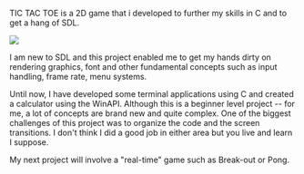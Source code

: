 TIC TAC TOE is a 2D game that i developed to further my skills in C and to get a hang of SDL.

![](https://github.com/neozerahan/TicTacToe/blob/main/Others/TicTacToe.gif)

I am new to SDL and this project enabled me to get my hands dirty on rendering graphics, font and other fundamental concepts such as input handling, frame rate, menu systems.

Until now, I have developed some terminal applications using C and created a calculator using the WinAPI. Although this is a beginner level project -- for me, a lot of concepts are brand new and quite complex. One of the biggest challenges of this project was to organize the code and the screen transitions. I don't think I did a good job in either area but you live and learn I suppose.

My next project will involve a "real-time" game such as Break-out or Pong.
